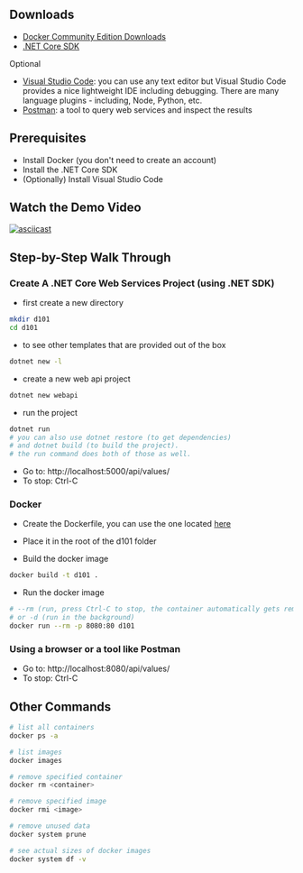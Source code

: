 ## Downloads

- [Docker Community Edition Downloads](https://www.docker.com/community-edition#/download)
- [.NET Core SDK](https://www.microsoft.com/net/download/)

Optional
- [Visual Studio Code](https://code.visualstudio.com): you can use any text editor but Visual Studio Code provides a nice lightweight IDE including debugging. There are many language plugins - including, Node, Python, etc.
- [Postman](https://www.getpostman.com/apps): a tool to query web services and inspect the results

## Prerequisites

- Install Docker (you don't need to create an account)
- Install the .NET Core SDK
- (Optionally) Install Visual Studio Code

## Watch the Demo Video 
[![asciicast](https://asciinema.org/a/VO27WQZc6nOiWvhfA8FzDMVI0.png)](https://asciinema.org/a/VO27WQZc6nOiWvhfA8FzDMVI0)

## Step-by-Step Walk Through

### Create A .NET Core Web Services Project (using .NET SDK) 
* first create a new directory
```bash
mkdir d101
cd d101
```
* to see other templates that are provided out of the box
```bash
dotnet new -l
```
* create a new web api project
```bash
dotnet new webapi
```
* run the project
```bash
dotnet run
# you can also use dotnet restore (to get dependencies) 
# and dotnet build (to build the project). 
# the run command does both of those as well.
```
* Go to: http://localhost:5000/api/values/
* To stop: Ctrl-C

### Docker
* Create the Dockerfile, you can use the one located [here](https://github.com/brianmwhite/dotnetcore-docker-intro/blob/master/Dockerfile)
* Place it in the root of the d101 folder

* Build the docker image
```bash
docker build -t d101 .
```
* Run the docker image
```bash
# --rm (run, press Ctrl-C to stop, the container automatically gets removed) 
# or -d (run in the background)
docker run --rm -p 8080:80 d101
```

### Using a browser or a tool like Postman
* Go to: http://localhost:8080/api/values/
* To stop: Ctrl-C

## Other Commands ##
```bash
# list all containers
docker ps -a

# list images
docker images

# remove specified container
docker rm <container>

# remove specified image
docker rmi <image>

# remove unused data
docker system prune

# see actual sizes of docker images
docker system df -v
```
